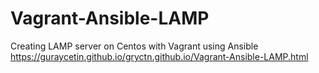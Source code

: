 # Vagrant-Ansible-LAMP
Creating LAMP server on Centos with Vagrant using Ansible
https://guraycetin.github.io/gryctn.github.io/Vagrant-Ansible-LAMP.html
